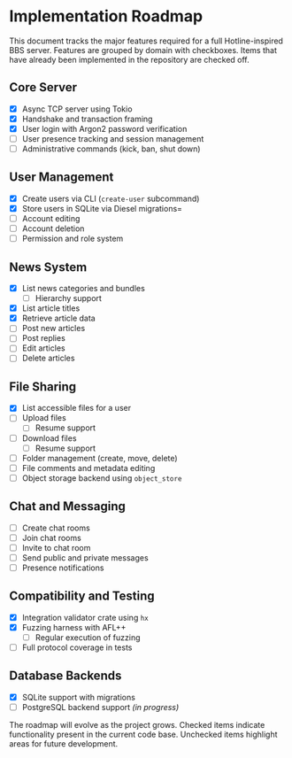 # Implementation Roadmap

This document tracks the major features required for a full Hotline-inspired BBS
server. Features are grouped by domain with checkboxes. Items that have already
been implemented in the repository are checked off.

## Core Server

- [x] Async TCP server using Tokio
- [x] Handshake and transaction framing
- [x] User login with Argon2 password verification
- [ ] User presence tracking and session management
- [ ] Administrative commands (kick, ban, shut down)

## User Management

- [x] Create users via CLI (`create-user` subcommand)
- [x] Store users in SQLite via Diesel migrations=
- [ ] Account editing
- [ ] Account deletion
- [ ] Permission and role system

## News System

- [x] List news categories and bundles
  - [ ] Hierarchy support
- [x] List article titles
- [x] Retrieve article data
- [ ] Post new articles
- [ ] Post replies
- [ ] Edit articles
- [ ] Delete articles

## File Sharing

- [x] List accessible files for a user
- [ ] Upload files
  - [ ] Resume support
- [ ] Download files
  - [ ] Resume support
- [ ] Folder management (create, move, delete)
- [ ] File comments and metadata editing
- [ ] Object storage backend using `object_store`

## Chat and Messaging

- [ ] Create chat rooms
- [ ] Join chat rooms
- [ ] Invite to chat room
- [ ] Send public and private messages
- [ ] Presence notifications

## Compatibility and Testing

- [x] Integration validator crate using `hx`
- [x] Fuzzing harness with AFL++
  - [ ] Regular execution of fuzzing
- [ ] Full protocol coverage in tests

## Database Backends

- [x] SQLite support with migrations
- [ ] PostgreSQL backend support *(in progress)*

The roadmap will evolve as the project grows. Checked items indicate
functionality present in the current code base. Unchecked items highlight areas
for future development.

